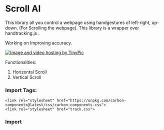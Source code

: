 # Scroll AI

This library all you control a webpage using handgestures of left-right, up-down. (For Scrolling the webpage). This library
is a wrapper over handtracking.js .

Working on Improving accuracy.

<a href="http://tinypic.com?ref=309o8e1" target="_blank"><img src="http://i66.tinypic.com/309o8e1.jpg" border="0" alt="Image and video hosting by TinyPic"></a>

Functionalities:
1. Horizontal Scroll
2. Vertical Scroll

### Import <LINK> Tags:

```
<link rel="stylesheet" href="https://unpkg.com/carbon-components@latest/css/carbon-components.css">
<link rel="stylesheet" href="track.css">
```

### Import <SCRIPT> Tags:

```
<script src="https://unpkg.com/carbon-components@latest/scripts/carbon-components.js"></script>
<script src="handtrack.min.js"> </script>
<script src="track.js"></script>      
```

### Click on the Toggle button once the model is loaded
